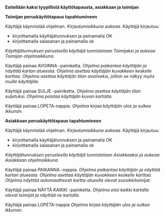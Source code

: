 **Esitellään kaksi tyypillistä käyttötapausta, asiakkaan ja toimijan**

**Toimijan peruskäyttötapaus tapahtumineen**

Käyttäjä käynnistää ohjelman.
*Kirjautumisikkuna aukeaa.*
Käyttäjä kirjautuu:
- kirjoittamalla käyttäjätunnuksen ja painamalla OK
- kirjoittamalla salasanan ja painamalla ok

*Käyttäjätunnuksen perusteella käyttäjä tunnistetaan Toimijaksi ja aukeaa Toimijan ohjelmaikkuna.*

Käyttäjä painaa AVOINNA -painiketta.
*Ohjelma paikantaa käyttäjän ja näyttää kartan alueesta.*
*Ohjelma asettaa käyttäjän kuvakkeen keskelle karttaa.*
*Ohjelma asettaa käyttäjän tilan avoimeksi, jolloin se näkyy myös muille käyttäjille.*

Käyttäjä painaa SULJE -painiketta.
*Ohjelma asettaa käyttäjän tilan suljetuksi.*
*Ohjelma poistaa käyttäjän kuvan kartalta.*

Käyttäjä painaa LOPETA-nappia.
*Ohjelma kirjaa käyttäjän ulos ja sulkee ikkunan.*

**Asiakkaan peruskäyttötapaus tapahtumineen**

Käyttäjä käynnistää ohjelman.
*Kirjautumisikkuna aukeaa.*
Käyttäjä kirjautuu:
- kirjoittamalla käyttäjätunnuksen ja painamalla OK
- kirjoittamalla salasanan ja painamalla ok

*Käyttäjätunnuksen perusteella käyttäjä tunnistetaan Asiakkaaksi ja aukeaa Asiakkaan ohjelmaikkuna.*

Käyttäjä painaa PAIKANNA -nappia.
*Ohjelma paikantaa käyttäjän ja näyttää kartan alueesta.*
*Ohjelma asettaa käyttäjän kuvakkeen keskelle karttaa.*
*Ohjelma näyttää automaattisesti kartta-alueella olevat suosikkitoimijat.*

Käyttäjä painaa NÄYTÄ KAIKKI -painiketta.
*Ohjelma etsii kaikki kartalla olevat toimijat ja näyttää ne kartalla.*

Käyttäjä painaa LOPETA-nappia
*Ohjelma kirjaa käyttäjän ulos ja sulkee ikkunan.*


